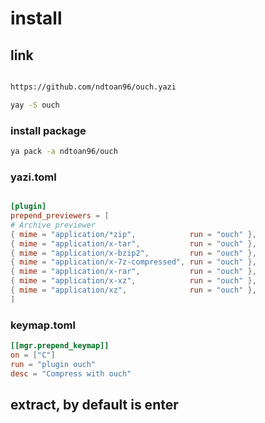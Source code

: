 # install

## link

```bash

https://github.com/ndtoan96/ouch.yazi
```

```bash
yay -S ouch
```

### install package

```bash
ya pack -a ndtoan96/ouch
```

### yazi.toml

```toml

[plugin]
prepend_previewers = [
# Archive previewer
{ mime = "application/*zip",            run = "ouch" },
{ mime = "application/x-tar",           run = "ouch" },
{ mime = "application/x-bzip2",         run = "ouch" },
{ mime = "application/x-7z-compressed", run = "ouch" },
{ mime = "application/x-rar",           run = "ouch" },
{ mime = "application/x-xz",            run = "ouch" },
{ mime = "application/xz",              run = "ouch" },
]
```

### keymap.toml

```toml
[[mgr.prepend_keymap]]
on = ["C"]
run = "plugin ouch"
desc = "Compress with ouch"
```

## extract, by default is enter
